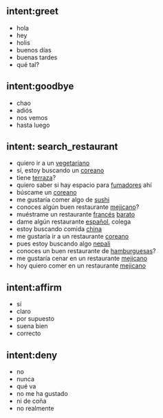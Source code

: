 ## intent:greet
- hola
- hey
- holis
- buenos días
- buenas tardes
- qué tal?

## intent:goodbye
- chao
- adiós
- nos vemos
- hasta luego

## intent: search_restaurant
- quiero ir a un [vegetariano](food_type)
- sí, estoy buscando un [coreano](food_type)
- tiene [terraza](rest_characteristic)?
- quiero saber si hay espacio para [fumadores](rest_characteristic) ahí
- búscame un [coreano](food_type)
- me gustaría comer algo de [sushi](food_type)
- conoces algún buen restaurante [mejicano](food_type)?
- muéstrame un restaurante [francés](food_type) [barato](rest_characteristic)
- dame algún restaurante [español](food_type), colega
- estoy buscando comida [china](food_type)
- me gustaría ir a un restaurante [coreano](food_type)
- pues estoy buscando algo [nepali](food_type)
- conoces un buen restaurante de [hamburguesas](food_type)?
- me gustaría cenar en un restaurante [mejicano](food_type) 
- hoy quiero comer en un restaurante [mejicano](food_type) 

## intent:affirm
- sí
- claro
- por supuesto
- suena bien
- correcto

## intent:deny
- no
- nunca
- qué va
- no me ha gustado
- ni de coña
- no realmente
